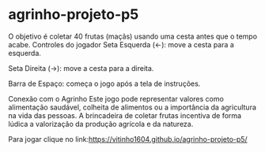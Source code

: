 # agrinho-projeto-p5
O objetivo é coletar 40 frutas (maçãs) usando uma cesta antes que o tempo acabe.
Controles do jogador
Seta Esquerda (←): move a cesta para a esquerda.

Seta Direita (→): move a cesta para a direita.

Barra de Espaço: começa o jogo após a tela de instruções.

Conexão com o Agrinho
Este jogo pode representar valores como alimentação saudável, colheita de alimentos ou a importância da agricultura na vida das pessoas. A brincadeira de coletar frutas incentiva de forma lúdica a valorização da produção agrícola e da natureza.

Para jogar clique no link:https://vitinho1604.github.io/agrinho-projeto-p5/
